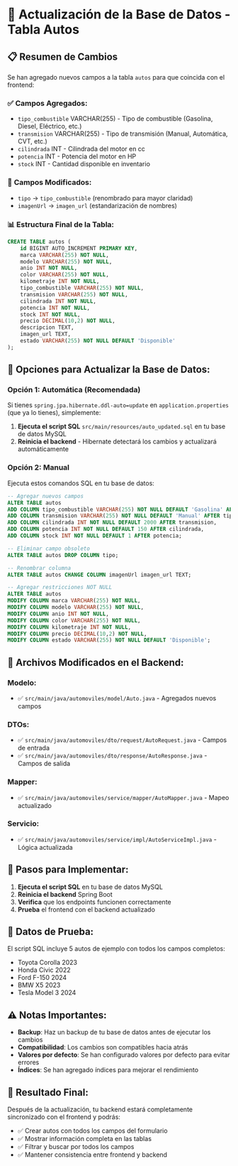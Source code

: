 # 🚗 Actualización de la Base de Datos - Tabla Autos

## 📋 Resumen de Cambios

Se han agregado nuevos campos a la tabla `autos` para que coincida con el frontend:

### ✅ **Campos Agregados:**
- `tipo_combustible` VARCHAR(255) - Tipo de combustible (Gasolina, Diesel, Eléctrico, etc.)
- `transmision` VARCHAR(255) - Tipo de transmisión (Manual, Automática, CVT, etc.)
- `cilindrada` INT - Cilindrada del motor en cc
- `potencia` INT - Potencia del motor en HP
- `stock` INT - Cantidad disponible en inventario

### 🔄 **Campos Modificados:**
- `tipo` → `tipo_combustible` (renombrado para mayor claridad)
- `imagenUrl` → `imagen_url` (estandarización de nombres)

### 📊 **Estructura Final de la Tabla:**

```sql
CREATE TABLE autos (
    id BIGINT AUTO_INCREMENT PRIMARY KEY,
    marca VARCHAR(255) NOT NULL,
    modelo VARCHAR(255) NOT NULL,
    anio INT NOT NULL,
    color VARCHAR(255) NOT NULL,
    kilometraje INT NOT NULL,
    tipo_combustible VARCHAR(255) NOT NULL,
    transmision VARCHAR(255) NOT NULL,
    cilindrada INT NOT NULL,
    potencia INT NOT NULL,
    stock INT NOT NULL,
    precio DECIMAL(10,2) NOT NULL,
    descripcion TEXT,
    imagen_url TEXT,
    estado VARCHAR(255) NOT NULL DEFAULT 'Disponible'
);
```

## 🚀 **Opciones para Actualizar la Base de Datos:**

### **Opción 1: Automática (Recomendada)**
Si tienes `spring.jpa.hibernate.ddl-auto=update` en `application.properties` (que ya lo tienes), simplemente:

1. **Ejecuta el script SQL** `src/main/resources/auto_updated.sql` en tu base de datos MySQL
2. **Reinicia el backend** - Hibernate detectará los cambios y actualizará automáticamente

### **Opción 2: Manual**
Ejecuta estos comandos SQL en tu base de datos:

```sql
-- Agregar nuevos campos
ALTER TABLE autos 
ADD COLUMN tipo_combustible VARCHAR(255) NOT NULL DEFAULT 'Gasolina' AFTER kilometraje,
ADD COLUMN transmision VARCHAR(255) NOT NULL DEFAULT 'Manual' AFTER tipo_combustible,
ADD COLUMN cilindrada INT NOT NULL DEFAULT 2000 AFTER transmision,
ADD COLUMN potencia INT NOT NULL DEFAULT 150 AFTER cilindrada,
ADD COLUMN stock INT NOT NULL DEFAULT 1 AFTER potencia;

-- Eliminar campo obsoleto
ALTER TABLE autos DROP COLUMN tipo;

-- Renombrar columna
ALTER TABLE autos CHANGE COLUMN imagenUrl imagen_url TEXT;

-- Agregar restricciones NOT NULL
ALTER TABLE autos 
MODIFY COLUMN marca VARCHAR(255) NOT NULL,
MODIFY COLUMN modelo VARCHAR(255) NOT NULL,
MODIFY COLUMN anio INT NOT NULL,
MODIFY COLUMN color VARCHAR(255) NOT NULL,
MODIFY COLUMN kilometraje INT NOT NULL,
MODIFY COLUMN precio DECIMAL(10,2) NOT NULL,
MODIFY COLUMN estado VARCHAR(255) NOT NULL DEFAULT 'Disponible';
```

## 📝 **Archivos Modificados en el Backend:**

### **Modelo:**
- ✅ `src/main/java/automoviles/model/Auto.java` - Agregados nuevos campos

### **DTOs:**
- ✅ `src/main/java/automoviles/dto/request/AutoRequest.java` - Campos de entrada
- ✅ `src/main/java/automoviles/dto/response/AutoResponse.java` - Campos de salida

### **Mapper:**
- ✅ `src/main/java/automoviles/service/mapper/AutoMapper.java` - Mapeo actualizado

### **Servicio:**
- ✅ `src/main/java/automoviles/service/impl/AutoServiceImpl.java` - Lógica actualizada

## 🔧 **Pasos para Implementar:**

1. **Ejecuta el script SQL** en tu base de datos MySQL
2. **Reinicia el backend** Spring Boot
3. **Verifica** que los endpoints funcionen correctamente
4. **Prueba** el frontend con el backend actualizado

## 🧪 **Datos de Prueba:**

El script SQL incluye 5 autos de ejemplo con todos los campos completos:

- Toyota Corolla 2023
- Honda Civic 2022  
- Ford F-150 2024
- BMW X5 2023
- Tesla Model 3 2024

## ⚠️ **Notas Importantes:**

- **Backup**: Haz un backup de tu base de datos antes de ejecutar los cambios
- **Compatibilidad**: Los cambios son compatibles hacia atrás
- **Valores por defecto**: Se han configurado valores por defecto para evitar errores
- **Índices**: Se han agregado índices para mejorar el rendimiento

## 🎯 **Resultado Final:**

Después de la actualización, tu backend estará completamente sincronizado con el frontend y podrás:

- ✅ Crear autos con todos los campos del formulario
- ✅ Mostrar información completa en las tablas
- ✅ Filtrar y buscar por todos los campos
- ✅ Mantener consistencia entre frontend y backend 